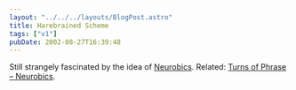 ```yaml
---
layout: "../../../layouts/BlogPost.astro"
title: Harebrained Scheme
tags: ["v1"]
pubDate: 2002-08-27T16:39:48
---
```


Still strangely fascinated by the idea of [Neurobics][1]. Related: [Turns of Phrase &#8211; Neurobics][2].

[1]: http://www.neurobics.com/ "Neurobics: Keep Your Brain Alive"
[2]: http://www.worldwidewords.org/turnsofphrase/tp-neu1.htm "World Wide Words: Neurobics as a turn of phrase"
